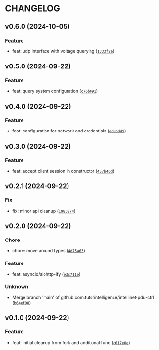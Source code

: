 # CHANGELOG



## v0.6.0 (2024-10-05)

### Feature

* feat: udp interface with voltage querying ([`1333f2e`](https://github.com/tutorintelligence/intellinet-pdu-ctrl/commit/1333f2eb78e9ab571b717780101533b71509a6eb))


## v0.5.0 (2024-09-22)

### Feature

* feat: query system configuration ([`c76b091`](https://github.com/tutorintelligence/intellinet-pdu-ctrl/commit/c76b091df0b628aa064f1157ec23bdf8295d06da))


## v0.4.0 (2024-09-22)

### Feature

* feat: configuration for network and credentials ([`ad5bdd9`](https://github.com/tutorintelligence/intellinet-pdu-ctrl/commit/ad5bdd991c8f36814cdbf615108c20db853a6a3c))


## v0.3.0 (2024-09-22)

### Feature

* feat: accept client session in constructor ([`457b46d`](https://github.com/tutorintelligence/intellinet-pdu-ctrl/commit/457b46d0bd0346ed4f4b11a60eea10fd43cebebf))


## v0.2.1 (2024-09-22)

### Fix

* fix: minor api cleanup ([`1983874`](https://github.com/tutorintelligence/intellinet-pdu-ctrl/commit/1983874b54517ddf38f7ac4d9f7096498170e94e))


## v0.2.0 (2024-09-22)

### Chore

* chore: move around types ([`4d75a63`](https://github.com/tutorintelligence/intellinet-pdu-ctrl/commit/4d75a639166f653a5208b427610278f549f0bfe8))

### Feature

* feat: asyncio/aiohttp-ify ([`e3c711e`](https://github.com/tutorintelligence/intellinet-pdu-ctrl/commit/e3c711e6d7b50cd5089c4f379bab7c2184c03d6e))

### Unknown

* Merge branch &#39;main&#39; of github.com:tutorintelligence/intellinet-pdu-ctrl ([`b64ef98`](https://github.com/tutorintelligence/intellinet-pdu-ctrl/commit/b64ef98f780cda82abc31ef016f63f325f8f22f5))


## v0.1.0 (2024-09-22)

### Feature

* feat: initial cleanup from fork and additional func ([`c617e0e`](https://github.com/tutorintelligence/intellinet-pdu-ctrl/commit/c617e0eeb41d7e268623f4b46c3def0af9ced634))
